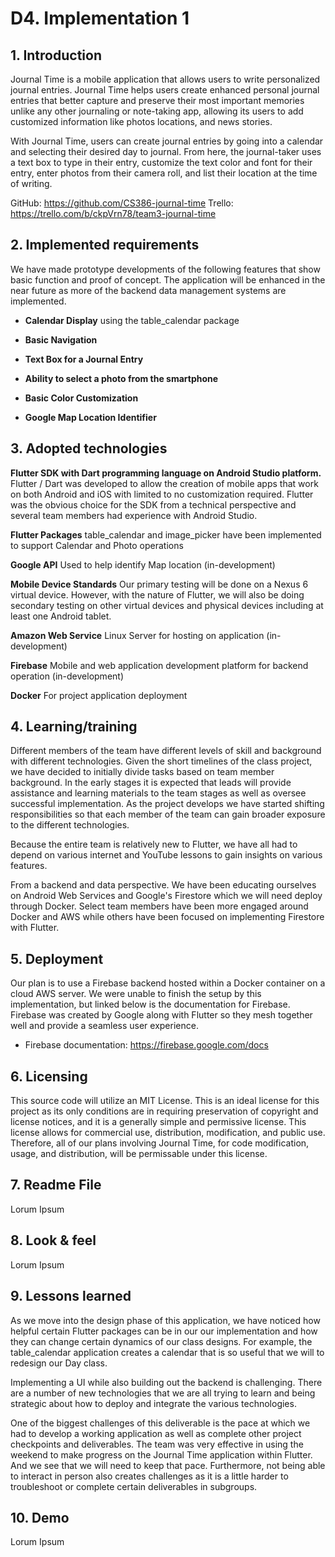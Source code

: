 # D4. Implementation 1


## 1. Introduction

Journal Time is a mobile application that allows users to write personalized journal entries. Journal Time helps users create enhanced personal journal entries that better capture and preserve their most important memories unlike any other journaling or note-taking app, allowing its users to add customized information like photos locations, and news stories.

With Journal Time, users can create journal entries by going into a calendar and selecting their desired day to journal. From here, the journal-taker uses a text box to type in their entry, customize the text color and font for their entry, enter photos from their camera roll, and list their location at the time of writing.

GitHub: https://github.com/CS386-journal-time
Trello: https://trello.com/b/ckpVrn78/team3-journal-time

## 2. Implemented requirements

We have made prototype developments of the following features that show basic function and proof of concept.  The application will be enhanced in the near future as more of the backend data management systems are implemented.

* **Calendar Display** using the table_calendar package

* **Basic Navigation**

* **Text Box for a Journal Entry**

* **Ability to select a photo from the smartphone**

* **Basic Color Customization**

* **Google Map Location Identifier**

## 3. Adopted technologies

**Flutter SDK with Dart programming language on Android Studio platform.**  Flutter / Dart was developed to allow the creation of mobile apps that work on both Android and iOS with limited to no customization required.  Flutter was the obvious choice for the SDK from a technical perspective and several team members had experience with Android Studio.

**Flutter Packages** table_calendar and image_picker have been implemented to support Calendar and Photo operations

**Google API** Used to help identify Map location (in-development)

**Mobile Device Standards** Our primary testing will be done on a Nexus 6 virtual device.  However, with the nature of Flutter, we will also be doing secondary testing on other virtual devices and physical devices including at least one Android tablet.

**Amazon Web Service** Linux Server for hosting on application (in-development)

**Firebase** Mobile and web application development platform for backend operation (in-development)

**Docker** For project application deployment

## 4. Learning/training

Different members of the team have different levels of skill and background with different technologies.  Given the short timelines of the class project, we have decided to initially divide tasks based on team member background.  In the early stages it is expected that leads will provide assistance and learning materials to the team stages as well as oversee successful implementation.  As the project develops we have started shifting responsibilities so that each member of the team can gain broader exposure to the different technologies.  

Because the entire team is relatively new to Flutter, we have all had to depend on various internet and YouTube lessons to gain insights on various features.

From a backend and data perspective. We have been educating ourselves on Android Web Services and Google's Firestore which we will need deploy through Docker.  Select team members have been more engaged around Docker and AWS while others have been focused on implementing Firestore with Flutter.

## 5. Deployment


Our plan is to use a Firebase backend hosted within a Docker container on a cloud AWS server.  We were unable to finish the setup by this implementation, but linked below is the documentation for Firebase.  Firebase was created by Google along with Flutter so they mesh together well and provide a seamless user experience.

* Firebase documentation: <https://firebase.google.com/docs>

## 6. Licensing

This source code will utilize an MIT License. This is an ideal license for this project as its only conditions are in requiring preservation of copyright and license notices, and it is a generally simple and permissive license. This license allows for commercial use, distribution, modification, and public use. Therefore, all of our plans involving Journal Time, for code modification, usage, and distribution, will be permissable under this license.

## 7. Readme File

Lorum Ipsum

## 8. Look & feel

Lorum Ipsum

## 9. Lessons learned

As we move into the design phase of this application, we have noticed how helpful certain Flutter packages can be in our our implementation and how they can change certain dynamics of our class designs.  For example, the table_calendar application creates a calendar that is so useful that we will to redesign our Day class.  

Implementing a UI while also building out the backend is challenging.  There are a number of new technologies that we are all trying to learn and being strategic about how to deploy and integrate the various technologies.  

One of the biggest challenges of this deliverable is the pace at which we had to develop a working application as well as complete other project checkpoints and deliverables.  The team was very effective in using the weekend to make progress on the Journal Time application within Flutter.  And we see that we will need to keep that pace.  Furthermore, not being able to interact in person also creates challenges as it is a little harder to troubleshoot or complete certain deliverables in subgroups.  

## 10. Demo

Lorum Ipsum

